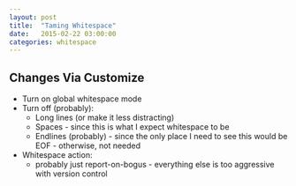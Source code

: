 ```yaml
---
layout: post
title:  "Taming Whitespace"
date:   2015-02-22 03:00:00
categories: whitespace
---
```


## Changes Via Customize

* Turn on global whitespace mode
* Turn off (probably):
  * Long lines (or make it less distracting)
  * Spaces - since this is what I expect whitespace to be
  * Endlines (probably) - since the only place I need to see this would be EOF - otherwise, not needed
* Whitespace action:
  * probably just report-on-bogus - everything else is too aggressive with version control

  
